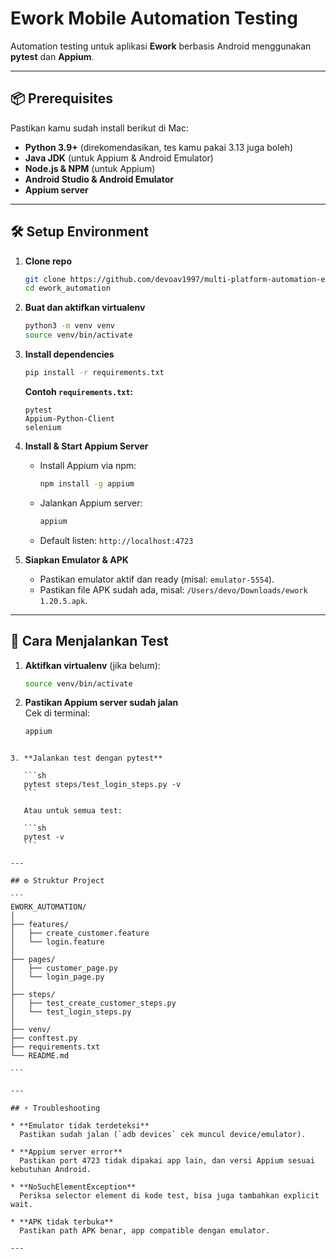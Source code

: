 # Ework Mobile Automation Testing

Automation testing untuk aplikasi **Ework** berbasis Android menggunakan **pytest** dan **Appium**.

---

## 📦 Prerequisites

Pastikan kamu sudah install berikut di Mac:

- **Python 3.9+** (direkomendasikan, tes kamu pakai 3.13 juga boleh)
- **Java JDK** (untuk Appium & Android Emulator)
- **Node.js & NPM** (untuk Appium)
- **Android Studio & Android Emulator**
- **Appium server**

---

## 🛠️ Setup Environment

1. **Clone repo**

    ```sh
    git clone https://github.com/devoav1997/multi-platform-automation-esuite-ework.git
    cd ework_automation
    ```

2. **Buat dan aktifkan virtualenv**

    ```sh
    python3 -m venv venv
    source venv/bin/activate
    ```

3. **Install dependencies**

    ```sh
    pip install -r requirements.txt
    ```

    **Contoh `requirements.txt`:**
    ```
    pytest
    Appium-Python-Client
    selenium
    ```

4. **Install & Start Appium Server**

    - Install Appium via npm:
      ```sh
      npm install -g appium
      ```
    - Jalankan Appium server:
      ```sh
      appium
      ```
    - Default listen: `http://localhost:4723`

5. **Siapkan Emulator & APK**

    - Pastikan emulator aktif dan ready (misal: `emulator-5554`).
    - Pastikan file APK sudah ada, misal: `/Users/devo/Downloads/ework 1.20.5.apk`.

---

## 🚀 Cara Menjalankan Test

1. **Aktifkan virtualenv** (jika belum):
    ```sh
    source venv/bin/activate
    ```

2. **Pastikan Appium server sudah jalan**  
   Cek di terminal:
   ```sh
   appium
````

3. **Jalankan test dengan pytest**

   ```sh
   pytest steps/test_login_steps.py -v
   ```

   Atau untuk semua test:

   ```sh
   pytest -v
   ```

---

## ⚙️ Struktur Project

```
EWORK_AUTOMATION/
│
├── features/
│   ├── create_customer.feature
│   └── login.feature
│
├── pages/
│   ├── customer_page.py
│   └── login_page.py
│
├── steps/
│   ├── test_create_customer_steps.py
│   └── test_login_steps.py
│
├── venv/
├── conftest.py
├── requirements.txt
└── README.md

```

---

## ⚡ Troubleshooting

* **Emulator tidak terdeteksi**
  Pastikan sudah jalan (`adb devices` cek muncul device/emulator).

* **Appium server error**
  Pastikan port 4723 tidak dipakai app lain, dan versi Appium sesuai kebutuhan Android.

* **NoSuchElementException**
  Periksa selector element di kode test, bisa juga tambahkan explicit wait.

* **APK tidak terbuka**
  Pastikan path APK benar, app compatible dengan emulator.

---



